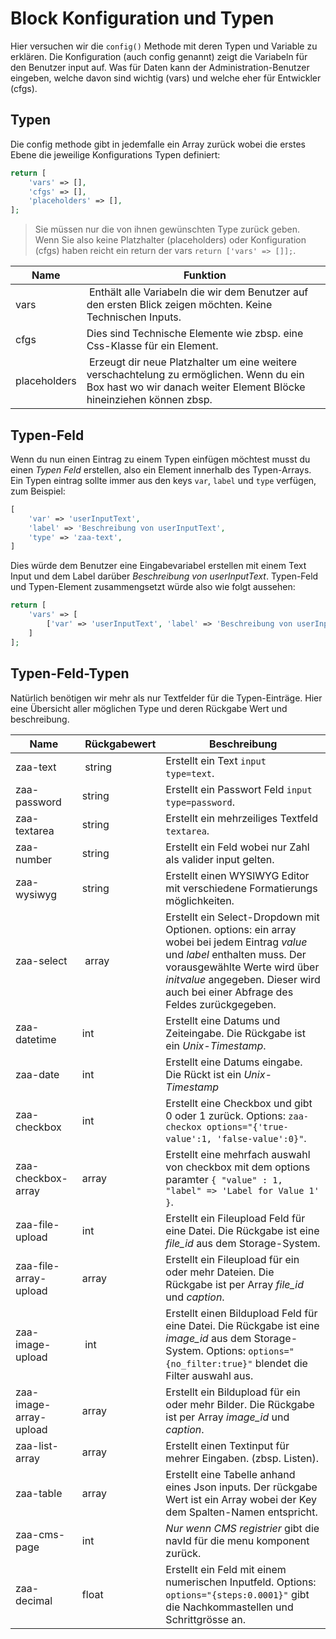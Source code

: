 Block Konfiguration und Typen
=============================
Hier versuchen wir die `config()` Methode mit deren Typen und Variable zu erklären. Die Konfiguration (auch config genannt) zeigt die Variabeln für den Benutzer input auf. Was für Daten kann der Administration-Benutzer eingeben, welche davon sind wichtig (vars) und welche eher für Entwickler (cfgs).

Typen
-----
Die config methode gibt in jedemfalle ein Array zurück wobei die erstes Ebene die jeweilige Konfigurations Typen definiert:

```php
return [
    'vars' => [],
    'cfgs' => [],
    'placeholders' => [],
];
```

> Sie müssen nur die von ihnen gewünschten Type zurück geben. Wenn Sie also keine Platzhalter (placeholders) oder Konfiguration (cfgs) haben reicht ein return der vars `return ['vars' => []];`.

| Name | Funktion
| ---- | --------
| vars | Enthält alle Variabeln die wir dem Benutzer auf den ersten Blick zeigen möchten. Keine Technischen Inputs.
| cfgs | Dies sind Technische Elemente wie zbsp. eine Css-Klasse für ein Element.
| placeholders | Erzeugt dir neue Platzhalter um eine weitere verschachtelung zu ermöglichen. Wenn du ein Box hast wo wir danach weiter Element Blöcke hineinziehen können zbsp.

Typen-Feld
-------------
Wenn du nun einen Eintrag zu einem Typen einfügen möchtest musst du einen *Typen Feld* erstellen, also ein Element innerhalb des Typen-Arrays. Ein Typen eintrag sollte immer aus den keys `var`, `label` und `type` verfügen, zum Beispiel:

```php
[
    'var' => 'userInputText',
    'label' => 'Beschreibung von userInputText',
    'type' => 'zaa-text',
] 
```

Dies würde dem Benutzer eine Eingabevariabel erstellen mit einem Text Input und dem Label darüber *Beschreibung von userInputText*. Typen-Feld und Typen-Element zusammengsetzt würde also wie folgt aussehen:

```php
return [
    'vars' => [
        ['var' => 'userInputText', 'label' => 'Beschreibung von userInputText', 'type' => 'zaa-text']
    ]
];
```

Typen-Feld-Typen
------------------
Natürlich benötigen wir mehr als nur Textfelder für die Typen-Einträge. Hier eine Übersicht aller möglichen Type und deren Rückgabe Wert und beschreibung.

| Name                      | Rückgabewert  | Beschreibung 
| -----                     | ------------  | ----------------------------------
| zaa-text                  | string        | Erstellt ein Text `input type=text`. 
| zaa-password              | string        | Erstellt ein Passwort Feld `input type=password`. 
| zaa-textarea              | string        | Erstellt ein mehrzeiliges Textfeld `textarea`. 
| zaa-number                | string        | Erstellt ein Feld wobei nur Zahl als valider input gelten.
| zaa-wysiwyg               | string        | Erstellt einen WYSIWYG Editor mit verschiedene Formatierungs möglichkeiten. 
| zaa-select                | array         | Erstellt ein Select-Dropdown mit Optionen. options: ein array wobei bei jedem Eintrag *value* und *label* enthalten muss. Der vorausgewählte Werte wird über *initvalue* angegeben. Dieser wird auch bei einer Abfrage des Feldes zurückgegeben. 
| zaa-datetime              | int           | Erstellt eine Datums und Zeiteingabe. Die Rückgabe ist ein *Unix-Timestamp*.
| zaa-date                  | int           | Erstellt eine Datums eingabe. Die Rückt ist ein *Unix-Timestamp* 
| zaa-checkbox				| int			| Erstellt eine Checkbox und gibt 0 oder 1 zurück. Options: `zaa-checkox options="{'true-value':1, 'false-value':0}"`.
| zaa-checkbox-array        | array         | Erstellt eine mehrfach auswahl von checkbox mit dem options paramter `{ "value" : 1, "label" => 'Label for Value 1' }`.
| zaa-file-upload           | int           | Erstellt ein Fileupload Feld für eine Datei. Die Rückgabe ist eine *file_id* aus dem Storage-System.
| zaa-file-array-upload     | array         | Erstellt ein Fileupload für ein oder mehr Dateien. Die Rückgabe ist per Array *file_id* und *caption*.
| zaa-image-upload          | int           | Erstellt einen Bildupload Feld für eine Datei. Die Rückgabe ist eine *image_id* aus dem Storage-System. Options: `options="{no_filter:true}"` blendet die Filter auswahl aus.
| zaa-image-array-upload    | array         | Erstellt ein Bildupload für ein oder mehr Bilder. Die Rückgabe ist per Array *image_id* und *caption*. 
| zaa-list-array            | array         | Erstellt einen Textinput für mehrer Eingaben. (zbsp. Listen).
| zaa-table					| array			| Erstellt eine Tabelle anhand eines Json inputs. Der rückgabe Wert ist ein Array wobei der Key dem Spalten-Namen entspricht.
| zaa-cms-page              | int           | *Nur wenn CMS registrier* gibt die navId für die menu komponent zurück.
| zaa-decimal               | float         | Erstellt ein Feld mit einem numerischen Inputfeld. Options: `options="{steps:0.0001}"` gibt die Nachkommastellen und Schrittgrösse an.
